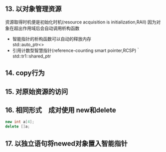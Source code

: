 ## 13. 以对象管理资源
资源取得时机便是初始化时机(resource acquisition is initialization,RAII)
因为对象在超出作用域后会自动调用析构函数
- 智能指针的析构函数可以自动的释放内存  
std::auto_ptr<>  
- 引用计数型智慧指针(reference-counting smart pointer,RCSP)｀
std::tr1::shared_ptr


## 14. copy行为
## 15. 对原始资源的访问
## 16. 相同形式　成对使用 new和delete
```c++
new int a[4];
delete []a;
```
## 17. 以独立语句将newed对象置入智能指针
